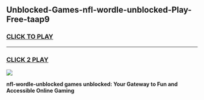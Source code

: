 
## Unblocked-Games-nfl-wordle-unblocked-Play-Free-taap9
<h3>
<a href="https://premium76.site?title=nfl-wordle-unblocked&ref=20M">CLICK TO PLAY</a></h3>
<hr>

<h3>
<a href="https://premium76.site?title=nfl-wordle-unblocked&ref=20M">CLICK 2 PLAY</a>
  
</h3>

<a href="https://premium76.site?title=nfl-wordle-unblocked&ref=19M"><img src="https://clearcache.store/games.png"></a>


**nfl-wordle-unblocked games unblocked: Your Gateway to Fun and Accessible Online Gaming**

